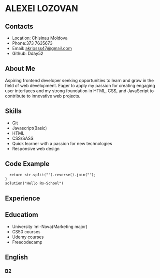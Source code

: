 # ALEXEI LOZOVAN

## Contacts
* Location: Chisinau Moldova
* Phone:373 7635673
* Email: akriosss47@gmail.com
* Github: Dday52

## About Me
Aspiring frontend developer seeking opportunities to learn and grow in the field of web development. Eager to apply my passion for creating engaging user interfaces and my strong foundation in HTML, CSS, and JavaScript to contribute to innovative web projects.

## Skills
* Git
* Javascript(Basic)
* HTML
* CSS/SASS
* Quick learner with a passion for new technologies
* Responsive web design

## Code Example

```function solution(str){
  return str.split("").reverse().join("");
}
solution("Hello Rs-School")
```
## Experience

## Educatiom

* University Imi-Nova(Marketing major)
* CS50 courses
* Udemy courses
* Freecodecamp

## English
### B2

